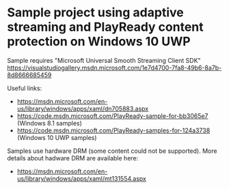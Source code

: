 # Sample project using adaptive streaming and PlayReady content protection on Windows 10 UWP
Sample requires "Microsoft Universal Smooth Streaming Client SDK" https://visualstudiogallery.msdn.microsoft.com/1e7d4700-7fa8-49b6-8a7b-8d8666685459

Useful links:
- https://msdn.microsoft.com/en-us/library/windows/apps/xaml/dn705883.aspx
- https://code.msdn.microsoft.com/PlayReady-sample-for-bb3065e7 (Windows 8.1 samples)
- https://code.msdn.microsoft.com/PlayReady-samples-for-124a3738 (Windows 10 UWP samples)

Samples use hardware DRM (some content could not be supported). More details about hadware DRM are available here:
- https://msdn.microsoft.com/en-us/library/windows/apps/xaml/mt131554.aspx
